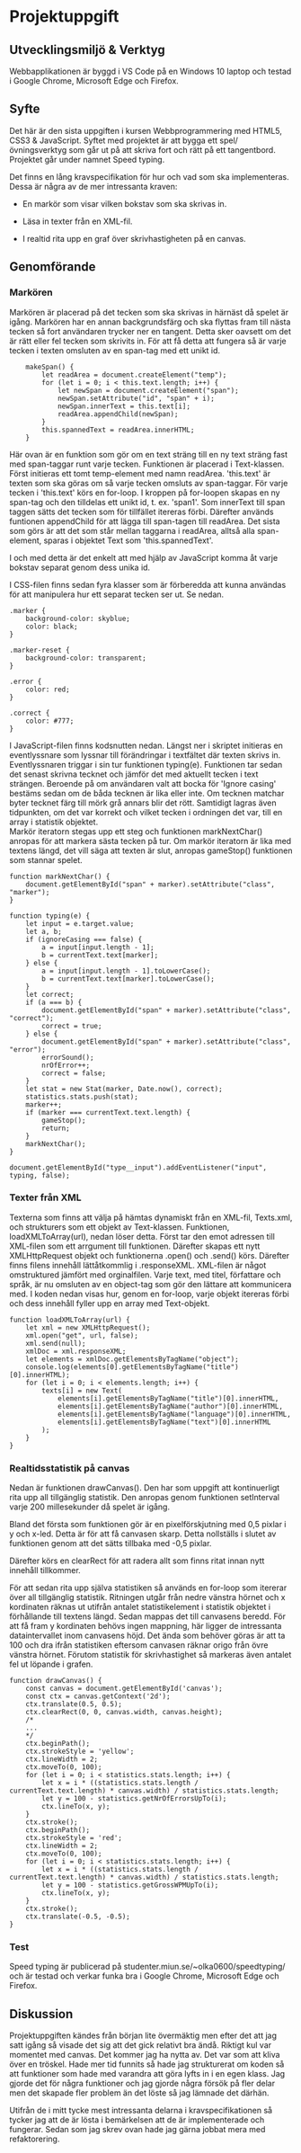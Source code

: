 # Projektuppgift
## Utvecklingsmiljö & Verktyg
Webbapplikationen är byggd i VS Code på en Windows 10 laptop och testad i Google Chrome, Microsoft Edge och Firefox.

## Syfte
Det här är den sista uppgiften i kursen Webbprogrammering med HTML5, CSS3 & JavaScript. Syftet med projektet är att bygga ett spel/övningsverktyg som går ut på att skriva fort och rätt på ett tangentbord. Projektet går under namnet Speed typing.

Det finns en lång kravspecifikation för hur och vad som ska implementeras. Dessa är några av de mer intressanta kraven:

* En markör som visar vilken bokstav som ska skrivas in.

* Läsa in texter från en XML-fil.

* I realtid rita upp en graf över skrivhastigheten på en canvas.

## Genomförande
### Markören
Markören är placerad på det tecken som ska skrivas in härnäst då spelet är igång. Markören har en annan backgrundsfärg och ska flyttas fram till nästa tecken så fort användaren trycker ner en tangent. Detta sker oavsett om det är rätt eller fel tecken som skrivits in. För att få detta att fungera så är varje tecken i texten omsluten av en span-tag med ett unikt id. 

``` code
    makeSpan() {
        let readArea = document.createElement("temp");
        for (let i = 0; i < this.text.length; i++) {
            let newSpan = document.createElement("span");
            newSpan.setAttribute("id", "span" + i);
            newSpan.innerText = this.text[i];
            readArea.appendChild(newSpan);
        }
        this.spannedText = readArea.innerHTML;
    }
```
Här ovan är en funktion som gör om en text sträng till en ny text sträng fast med span-taggar runt varje tecken. Funktionen är placerad i Text-klassen.
Först initieras ett tomt temp-element med namn readArea. 'this.text' är texten som ska göras om så varje tecken omsluts av span-taggar. För varje tecken i 'this.text' körs en for-loop. I kroppen på for-loopen skapas en ny span-tag och den tilldelas ett unikt id, t. ex.   'span1'. Som innerText till span taggen sätts det tecken som för tillfället itereras förbi. Därefter används funtionen appendChild för att lägga till span-tagen till readArea. Det sista som görs är att det som står mellan taggarna i readArea, alltså alla span-element, sparas i objektet Text som 'this.spannedText'.

I och med detta är det enkelt att med hjälp av JavaScript komma åt varje bokstav separat genom dess unika id. 

I CSS-filen finns sedan fyra klasser som är förberedda att kunna användas för att manipulera hur ett separat tecken ser ut. Se nedan.

``` code
.marker {
    background-color: skyblue;
    color: black;
}

.marker-reset {
    background-color: transparent;
}

.error {
    color: red;
}

.correct {
    color: #777;
}
```

I JavaScript-filen finns kodsnutten nedan. Längst ner i skriptet initieras en eventlyssnare som lyssnar till förändringar i textfältet där texten skrivs in. 
Eventlyssnaren triggar i sin tur funktionen typing(e). 
Funktionen tar sedan det senast skrivna tecknet och jämför det med aktuellt tecken i text strängen. Beroende på om användaren valt att bocka för 'Ignore casing' bestäms sedan om de båda tecknen är lika eller inte. Om tecknen matchar byter tecknet färg  till mörk grå annars blir det rött. 
Samtidigt lagras även tidpunkten, om det var korrekt och vilket tecken i ordningen det var, till en array i statistik objektet.  
Markör iteratorn stegas upp ett steg och funktionen markNextChar() anropas för att markera sästa tecken på tur. 
Om markör iteratorn är lika med textens längd, det vill säga att texten är slut, anropas gameStop() funktionen som stannar spelet.  

``` code
function markNextChar() {
    document.getElementById("span" + marker).setAttribute("class", "marker");
}

function typing(e) {
    let input = e.target.value;
    let a, b;
    if (ignoreCasing === false) {
        a = input[input.length - 1];
        b = currentText.text[marker];
    } else {
        a = input[input.length - 1].toLowerCase();
        b = currentText.text[marker].toLowerCase();
    }
    let correct;
    if (a === b) {
        document.getElementById("span" + marker).setAttribute("class", "correct");
        correct = true;
    } else {
        document.getElementById("span" + marker).setAttribute("class", "error");
        errorSound();
        nrOfError++;
        correct = false;
    }
    let stat = new Stat(marker, Date.now(), correct);
    statistics.stats.push(stat);
    marker++;
    if (marker === currentText.text.length) {
        gameStop();
        return;
    }
    markNextChar();
}

document.getElementById("type__input").addEventListener("input", typing, false);
```
### Texter från XML
Texterna som finns att välja på hämtas dynamiskt från en XML-fil, Texts.xml, och strukturers som ett objekt av Text-klassen. 
Funktionen, loadXMLToArray(url), nedan löser detta. Först tar den emot adressen till XML-filen som ett arrgument till funktionen. Därefter skapas ett nytt XMLHttpRequest objekt och funktionerna .open() och .send() körs. Därefter finns filens innehåll lättåtkommlig i .responseXML.
XML-filen är något omstruktured jämfört med orginalfilen. Varje text, med titel, författare och språk, är nu omsluten av en object-tag som gör den lättare att kommunicera med. I koden nedan visas hur, genom en for-loop, varje objekt itereras förbi och dess innehåll fyller upp en array med Text-objekt. 

``` code
function loadXMLToArray(url) {
    let xml = new XMLHttpRequest();
    xml.open("get", url, false);
    xml.send(null);
    xmlDoc = xml.responseXML;
    let elements = xmlDoc.getElementsByTagName("object");
    console.log(elements[0].getElementsByTagName("title")[0].innerHTML);
    for (let i = 0; i < elements.length; i++) {
        texts[i] = new Text(
            elements[i].getElementsByTagName("title")[0].innerHTML,
            elements[i].getElementsByTagName("author")[0].innerHTML,
            elements[i].getElementsByTagName("language")[0].innerHTML,
            elements[i].getElementsByTagName("text")[0].innerHTML
        );
    }
}
```

### Realtidsstatistik på canvas
Nedan är funktionen drawCanvas(). Den har som uppgift att kontinuerligt rita upp all tillgänglig statistik. Den anropas genom funktionen setInterval varje 200 millesekunder då spelet är igång.

Bland det första som funktionen gör är en pixelförskjutning med 0,5 pixlar i y och x-led. Detta är för att få canvasen skarp. Detta nollställs i slutet av funktionen genom att det sätts tillbaka med -0,5 pixlar. 

Därefter körs en clearRect för att radera allt som finns ritat innan nytt innehåll tillkommer. 

För att sedan rita upp själva statistiken så används en for-loop som itererar över all tillgänglig statistik. Ritningen utgår från nedre vänstra hörnet och x kordinaten räknas ut utifrån antalet statistikelement i statistik objektet i förhållande till textens längd. Sedan mappas det till canvasens beredd. För att få fram y kordinaten behövs ingen mappning, här ligger de intressanta dataintervallet inom canvasens höjd. Det ända som behöver göras är att ta 100 och dra ifrån statistiken eftersom canvasen räknar origo från övre vänstra hörnet. 
Förutom statistik för skrivhastighet så markeras även antalet fel ut löpande i grafen. 

```code
function drawCanvas() {
    const canvas = document.getElementById('canvas');
    const ctx = canvas.getContext('2d');
    ctx.translate(0.5, 0.5);
    ctx.clearRect(0, 0, canvas.width, canvas.height);
    /*
    ...
    */
    ctx.beginPath();
    ctx.strokeStyle = 'yellow';
    ctx.lineWidth = 2;
    ctx.moveTo(0, 100);
    for (let i = 0; i < statistics.stats.length; i++) {
        let x = i * ((statistics.stats.length / currentText.text.length) * canvas.width) / statistics.stats.length;
        let y = 100 - statistics.getNrOfErrorsUpTo(i);
        ctx.lineTo(x, y);
    }
    ctx.stroke();
    ctx.beginPath();
    ctx.strokeStyle = 'red';
    ctx.lineWidth = 2;
    ctx.moveTo(0, 100);
    for (let i = 0; i < statistics.stats.length; i++) {
        let x = i * ((statistics.stats.length / currentText.text.length) * canvas.width) / statistics.stats.length;
        let y = 100 - statistics.getGrossWPMUpTo(i);
        ctx.lineTo(x, y);
    }
    ctx.stroke();
    ctx.translate(-0.5, -0.5);
}
```

### Test
Speed typing är publicerad på studenter.miun.se/~olka0600/speedtyping/ och är testad och verkar funka bra i Google Chrome, Microsoft Edge och Firefox. 


## Diskussion
Projektuppgiften kändes från början lite övermäktig men efter det att jag satt igång så visade det sig att det gick relativt bra ändå. Riktigt kul var momentet med canvas. Det kommer jag ha nytta av. Det var som att kliva över en tröskel. Hade mer tid funnits så hade jag strukturerat om koden så att funktioner som hade med varandra att göra lyfts in i en egen klass. Jag gjorde det för några funktioner och jag gjorde några försök på fler delar men det skapade fler problem än det löste så jag lämnade det därhän. 

Utifrån de i mitt tycke mest intressanta delarna i kravspecifikationen så tycker jag att de är lösta i bemärkelsen att de är implementerade och fungerar. Sedan som jag skrev ovan hade jag gärna jobbat mera med refaktorering. 